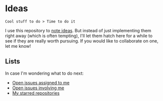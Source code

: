 # Ideas

    Cool stuff to do > Time to do it
    
I use this repository to [note ideas](https://github.com/peterdesmet/ideas/issues). But instead of just implementing them right away (which is often tempting), I'll let them hatch here for a while to see if they are really worth pursuing. If you would like to collaborate on one, let me know!

## Lists

In case I'm wondering what to do next:

* [Open issues assigned to me](https://github.com/search?o=desc&q=state%3Aopen+assignee%3Apeterdesmet&ref=searchresults&s=updated&type=Issues&utf8=%E2%9C%93)
* [Open issues involving me](https://github.com/search?o=desc&q=state%3Aopen+involves%3Apeterdesmet&ref=searchresults&s=updated&type=Issues&utf8=%E2%9C%93)
* [My starred repositories](https://github.com/stars)
